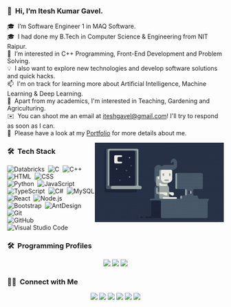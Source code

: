 <!---
iteshgavel/iteshgavel is a ✨ special ✨ repository because its `README.md` (this file) appears on your GitHub profile.
You can click the Preview link to take a look at your changes.
--->

### 👋 &nbsp;Hi, I’m Itesh Kumar Gavel.
🎓 &nbsp;I’m Software Engineer 1 in MAQ Software.\
🎓 &nbsp;I had done my B.Tech in Computer Science & Engineering from NIT Raipur.\
💞️ &nbsp;I’m interested in C++ Programming, Front-End Development and Problem Solving.\
💡 &nbsp;I also want to explore new technologies and develop software solutions and quick hacks.\
📫 &nbsp;I'm on track for learning more about Artificial Intelligence, Machine Learning & Deep Learning.\
🌱 &nbsp;Apart from my academics, I'm interested in Teaching, Gardening and Agriculturing.\
✉️ &nbsp;You can shoot me an email at iteshgavel@gmail.com! I'll try to respond as soon as I can.\
📄 &nbsp;Please have a look at my [Portfolio](https://iteshgavel.github.io/IteshGavelPortfolio/) for more details about me.

<img alt="Night Coding" src="https://raw.githubusercontent.com/AVS1508/AVS1508/master/assets/Night-Coding.gif" align="right"/>

### 🛠 &nbsp;Tech Stack
![Databricks](https://img.shields.io/badge/-Databricks-05122A?style=flat&logo=databricks)&nbsp;
![C](https://img.shields.io/badge/-C-05122A?style=flat&logo=C&logoColor=A8B9CC)&nbsp;
![C++](https://img.shields.io/badge/-C++-05122A?style=flat&logo=C%2B%2B&logoColor=00599C)&nbsp;
![HTML](https://img.shields.io/badge/-HTML-05122A?style=flat&logo=HTML5)&nbsp;
![CSS](https://img.shields.io/badge/-CSS-05122A?style=flat&logo=CSS3&logoColor=1572B6)\
![Python](https://img.shields.io/badge/-Python-05122A?style=flat&logo=python)&nbsp;
![JavaScript](https://img.shields.io/badge/-JavaScript-05122A?style=flat&logo=javascript)&nbsp;
![TypeScript](https://img.shields.io/badge/-TypeScript-05122A?style=flat&logo=typescript)&nbsp;
![C#](https://img.shields.io/badge/-C%23-black)&nbsp;
![MySQL](https://img.shields.io/badge/-MySQL-05122A?style=flat&logo=mysql)\
![React](https://img.shields.io/badge/-React-05122A?style=flat&logo=react)&nbsp;
![Node.js](https://img.shields.io/badge/-Node.js-05122A?style=flat&logo=node.js)&nbsp;
![Bootstrap](https://img.shields.io/badge/-Bootstrap-05122A?style=flat&logo=bootstrap&logoColor=563D7C)&nbsp;
![AntDesign](https://img.shields.io/badge/-AntDesign-05122A?style=flat&logo=antd&logoColor=563D7C)&nbsp;
![Git](https://img.shields.io/badge/-Git-05122A?style=flat&logo=git)\
![GitHub](https://img.shields.io/badge/-GitHub-05122A?style=flat&logo=github)&nbsp;
![Visual Studio Code](https://img.shields.io/badge/-Visual%20Studio%20Code-05122A?style=flat&logo=visual-studio-code&logoColor=007ACC)&nbsp;

### 🛠 &nbsp;Programming Profiles
<p align="center">
<a href="https://leetcode.com/iteshgavel/"><img src="https://img.shields.io/badge/-Leetcode-3423A6?style=flat&logo=leetcode&logoColor=white"/></a>
<a href="https://auth.geeksforgeeks.org/user/iteshgavel/profile"><img src="https://img.shields.io/badge/-GeeksforGeeks-0077B5?style=flat&logo=gfg&logoColor=white"/></a>
<a href="https://www.hackerrank.com/iteshgavel"><img src="https://img.shields.io/badge/-Hackerrank-D14836?style=flat&logo=hackerrank&logoColor=white"/></a>

### 🤝🏻 &nbsp;Connect with Me

<p align="center">
<a href="https://iteshgavel.github.io/IteshGavelPortfolio/"><img src="https://img.shields.io/badge/-www.iteshgavel.ga-3423A6?style=flat&logo=Google-Chrome&logoColor=white"/></a>
<a href="https://www.linkedin.com/in/iteshgavel/"><img src="https://img.shields.io/badge/-Itesh%20Kumar%20Gavel-0077B5?style=flat&logo=Linkedin&logoColor=white"/></a>
<a href="mailto:iteshgavel@gmail.com" target="_blank"><img src="https://img.shields.io/badge/-iteshgavel@gmail.com-D14836?style=flat&logo=Gmail&logoColor=white"/></a>
<a href="https://www.instagram.com/iteshgavel/" target="_blank"><img src="https://img.shields.io/badge/-@iteshgavel-E4405F?style=flat&logo=Instagram&logoColor=white"/></a>
<a href="https://www.facebook.com/iteshgavel/" target="_blank"><img src="https://img.shields.io/badge/-@iteshgavel-1877F2?style=flat&logo=Facebook&logoColor=white"/></a>
<a href="https://twitter.com/GavelItesh" target="_blank"><img src="https://img.shields.io/badge/-@GavelItesh-1877F2?style=flat&logo=Twitter&logoColor=white"/></a>
</p>

